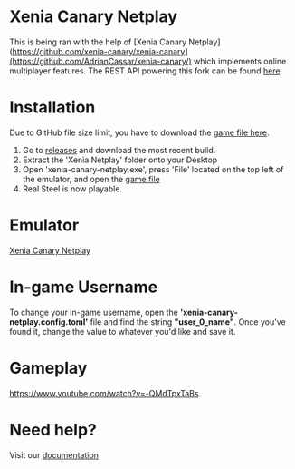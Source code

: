 # Xenia Canary Netplay

This is being ran with the help of [Xenia Canary Netplay](https://github.com/xenia-canary/xenia-canary](https://github.com/AdrianCassar/xenia-canary/) which implements online multiplayer features. The REST API powering this fork can be found [here](https://github.com/AdrianCassar/Xenia-WebServices#xenia-web-services).

# Installation

Due to GitHub file size limit, you have to download the [game file here](https://drive.google.com/uc?export=download&id=1GXWo4hBDOioFTGbp_kICD8-K4x2Gcivm).

1. Go to [releases](https://github.com/b9natwo/RS-Multiplayer/releases) and download the most recent build.
2. Extract the 'Xenia Netplay' folder onto your Desktop
3. Open 'xenia-canary-netplay.exe', press 'File' located on the top left of the emulator, and open the [game file](https://drive.google.com/uc?export=download&id=1GXWo4hBDOioFTGbp_kICD8-K4x2Gcivm)
4. Real Steel is now playable.

# Emulator

[Xenia Canary Netplay](https://github.com/AdrianCassar/xenia-canary)

# In-game Username

To change your in-game username, open the **'xenia-canary-netplay.config.toml'** file and find the string **"user_0_name"**.
Once you've found it, change the value to whatever you'd like and save it.

# Gameplay

https://www.youtube.com/watch?v=-QMdTpxTaBs

# Need help?

Visit our [documentation](https://realsteel.rf.gd/faq)
